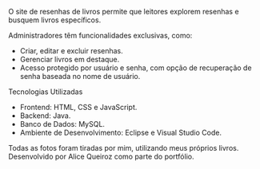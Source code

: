 O site de resenhas de livros permite que leitores explorem resenhas e busquem livros específicos. 

Administradores têm funcionalidades exclusivas, como: 
- Criar, editar e excluir resenhas.
- Gerenciar livros em destaque.
- Acesso protegido por usuário e senha, com opção de recuperação de senha baseada no nome de usuário.

Tecnologias Utilizadas 
- Frontend: HTML, CSS e JavaScript.
- Backend: Java.
- Banco de Dados: MySQL.
- Ambiente de Desenvolvimento: Eclipse e Visual Studio Code.
  
Todas as fotos foram tiradas por mim, utilizando meus próprios livros. 
Desenvolvido por Alice Queiroz como parte do portfólio.
